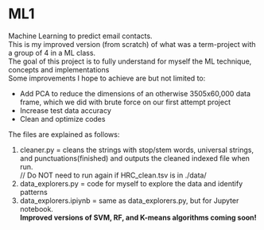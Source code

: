 # ML1
Machine Learning to predict email contacts. <br />
This is my improved version (from scratch) of what was a term-project with a group of 4 in a ML class. <br />
The goal of this project is to fully understand for myself the ML technique, concepts and implementations <br />
Some improvements I hope to achieve are but not limited to:
* Add PCA to reduce the dimensions of an otherwise 3505x60,000 data frame, which we did with brute force on our first attempt project<br />
* Increase test data accuracy
* Clean and optimize codes <br />

The files are explained as follows: <br />
1. cleaner.py = cleans the strings with stop/stem words, universal strings, and punctuations(finished) and outputs the cleaned indexed file when run. <br />
   // Do NOT need to run again if HRC_clean.tsv is in ./data/ <br />
2. data_explorers.py = code for myself to explore the data and identify patterns <br />
3. data_explorers.ipiynb = same as data_explorers.py, but for Jupyter notebook. <br />
**Improved versions of SVM, RF, and K-means algorithms coming soon!**
